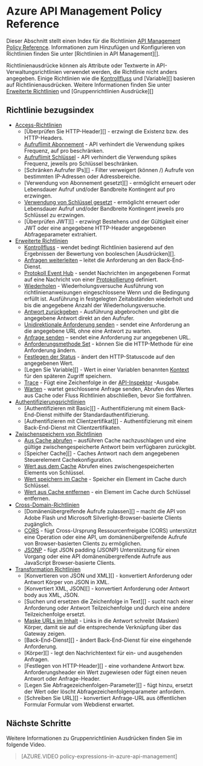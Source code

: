 <properties 
    pageTitle="Azure API Management Policy Reference" 
    description="Lernen Sie die Richtlinien zur API Management konfigurieren." 
    services="api-management" 
    documentationCenter="" 
    authors="vladvino" 
    manager="erikre" 
    editor=""/>

<tags 
    ms.service="api-management" 
    ms.workload="mobile" 
    ms.tgt_pltfrm="na" 
    ms.devlang="na" 
    ms.topic="article" 
    ms.date="10/25/2016" 
    ms.author="apimpm"/>

# <a name="azure-api-management-policy-reference"></a>Azure API Management Policy Reference

Dieser Abschnitt stellt einen Index für die Richtlinien [API Management Policy Reference][]. Informationen zum Hinzufügen und Konfigurieren von Richtlinien finden Sie unter [Richtlinien in API Management][].

Richtlinienausdrücke können als Attribute oder Textwerte in API-Verwaltungsrichtlinien verwendet werden, die Richtlinie nicht anders angegeben. Einige Richtlinien wie die [Kontrollfluss][] und [Variable][] basieren auf Richtlinienausdrücken. Weitere Informationen finden Sie unter [Erweiterte Richtlinien][] und [Gruppenrichtlinien Ausdrücke][]

## <a name="policy-reference-index"></a>Richtlinie bezugsindex

-   [Access-Richtlinien][]
    -   [Überprüfen Sie HTTP-Header][] - erzwingt die Existenz bzw. des HTTP-Headers.
    -   [Aufruflimit Abonnement][] - API verhindert die Verwendung spikes Frequenz, auf pro beschränken.
    -   [Aufruflimit Schlüssel](https://msdn.microsoft.com/library/azure/dn894078.aspx#LimitCallRateByKey) - API verhindert die Verwendung spikes Frequenz, jeweils pro Schlüssel beschränken.
    -   [Schränken Aufrufer IPs][] - Filter verweigert (können /) Aufrufe von bestimmten IP-Adressen oder Adressbereiche.
    -   [Verwendung von Abonnement gesetzt][] - ermöglicht erneuert oder Lebensdauer Aufruf und/oder Bandbreite Kontingent auf pro erzwingen.
    -   [Verwendung von Schlüssel gesetzt](https://msdn.microsoft.com/library/azure/dn894078.aspx#SetUsageQuotaByKey) - ermöglicht erneuert oder Lebensdauer Aufruf und/oder Bandbreite Kontingent jeweils pro Schlüssel zu erzwingen.
    -   [Überprüfen JWT][] - erzwingt Bestehens und der Gültigkeit einer JWT oder eine angegebene HTTP-Header angegebenen Abfrageparameter extrahiert.
-   [Erweiterte Richtlinien][]
    -   [Kontrollfluss][] - wendet bedingt Richtlinien basierend auf den Ergebnissen der Bewertung von booleschen [Ausdrücken][].
    -   [Anfragen weiterleiten][] – leitet die Anforderung an den Back-End-Dienst.
    -   [Protokoll Event Hub][] - sendet Nachrichten im angegebenen Format auf eine Nachricht von einer [Protokollierung](https://msdn.microsoft.com/library/azure/mt592020.aspx#Logger) definiert.
    -   [Wiederholen](https://msdn.microsoft.com/en-us/library/dn894085.aspx#Retry) - Wiederholungsversuche Ausführung von richtlinienanweisungen eingeschlossene Wenn und die Bedingung erfüllt ist. Ausführung in festgelegten Zeitabständen wiederholt und bis die angegebene Anzahl der Wiederholungsversuche.
    -   [Antwort zurückgeben](https://msdn.microsoft.com/library/azure/dn894085.aspx#ReturnResponse) - Ausführung abgebrochen und gibt die angegebene Antwort direkt an den Aufrufer.
    -   [Unidirektionale Anforderung senden](https://msdn.microsoft.com/library/azure/dn894085.aspx#SendOneWayRequest) - sendet eine Anforderung an die angegebene URL ohne eine Antwort zu warten.
    -   [Anfrage senden](https://msdn.microsoft.com/library/azure/dn894085.aspx#SendRequest) – sendet eine Anforderung zur angegebenen URL.
    -   [Anforderungsmethode Set](https://msdn.microsoft.com/library/azure/dn894085.aspx#SetRequestMethod) - können Sie die HTTP-Methode für eine Anforderung ändern.
    -   [Festlegen der Status](https://msdn.microsoft.com/library/azure/dn894085.aspx#SetStatus) - ändert den HTTP-Statuscode auf den angegebenen Wert.
    -   [Legen Sie Variable][] - Wert in einer Variablen benannten [Kontext][] für den späteren Zugriff speichern.
    -   [Trace](https://msdn.microsoft.com/en-us/library/dn894085.aspx#Trace) - Fügt eine Zeichenfolge in der [API-Inspektor](../api-management/api-management-howto-api-inspector.md) -Ausgabe.
    -   [Warten](https://msdn.microsoft.com/library/azure/dn894085.aspx#Wait) - wartet geschlossene Anfrage senden, Abrufen des Wertes aus Cache oder Fluss Richtlinien abschließen, bevor Sie fortfahren.
-   [Authentifizierungsrichtlinien][]
    -   [Authentifizieren mit Basic][] - Authentifizierung mit einem Back-End-Dienst mithilfe der Standardauthentifizierung.
    -   [Authentifizieren mit Clientzertifikat][] - Authentifizierung mit einem Back-End-Dienst mit Clientzertifikaten.
-   [Zwischenspeichern von Richtlinien][] 
    -   [Aus Cache abrufen][] – ausführen Cache nachzuschlagen und eine gültige zwischengespeicherte Antwort beim verfügbaren zurückgibt.
    -   [Speicher Cache][] - Caches Antwort nach dem angegebenen Steuerelement Cachekonfiguration.
    -   [Wert aus dem Cache](https://msdn.microsoft.com/library/azure/dn894086.aspx#GetFromCacheByKey) Abrufen eines zwischengespeicherten Elements von Schlüssel.
    -   [Wert speichern im Cache](https://msdn.microsoft.com/library/azure/dn894086.aspx#StoreToCacheByKey) - Speicher ein Element im Cache durch Schlüssel.
    -   [Wert aus Cache entfernen](https://msdn.microsoft.com/en-us/library/dn894086.aspx#RemoveCacheByKey) - ein Element im Cache durch Schlüssel entfernen.
-   [Cross-Domain-Richtlinien][] 
    -   [Domänenübergreifende Aufrufe zulassen][] – macht die API von Adobe Flash und Microsoft Silverlight-Browser-basierte Clients zugänglich.
    -   [CORS][] - fügt Cross-Ursprung Ressourcenfreigabe (CORS) unterstützt eine Operation oder eine API, um domänenübergreifende Aufrufe von Browser-basierten Clients zu ermöglichen.
    -   [JSONP][] - fügt JSON padding (JSONP) Unterstützung für einen Vorgang oder eine API domänenübergreifende Aufrufe aus JavaScript Browser-basierte Clients.
-   [Transformation Richtlinien][] 
    -   [Konvertieren von JSON und XML][] - konvertiert Anforderung oder Antwort Körper von JSON in XML.
    -   [Konvertiert XML, JSON][] - konvertiert Anforderung oder Antwort body aus XML, JSON.
    -   [Suchen und ersetzen die Zeichenfolge in Text][] - sucht nach einer Anforderung oder Antwort Teilzeichenfolge und durch eine andere Teilzeichenfolge ersetzt.
    -   [Maske URLs im Inhalt][] - Links in die Antwort schreibt (Masken) Körper, damit sie auf die entsprechende Verknüpfung über das Gateway zeigen.
    -   [Back-End-Dienst][] - ändert Back-End-Dienst für eine eingehende Anforderung.
    -   [Körper][] - legt den Nachrichtentext für ein- und ausgehenden Anfragen.
    -   [Festlegen von HTTP-Header][] - eine vorhandene Antwort bzw. Anforderungsheader ein Wert zugewiesen oder fügt einen neuen Antwort oder Anfrage-Header.
    -   [Legen Sie Abfragezeichenfolgen-Parameter][] - fügt hinzu, ersetzt der Wert oder löscht Abfragezeichenfolgenparameter anfordern.
    -   [Schreiben Sie URL][] - konvertiert Anfrage-URL aus öffentlichen Formular Formular vom Webdienst erwartet.

## <a name="next-steps"></a>Nächste Schritte

Weitere Informationen zu Gruppenrichtlinien Ausdrücken finden Sie im folgende Video.

> [AZURE.VIDEO policy-expressions-in-azure-api-management]

[Access-Richtlinien]: https://msdn.microsoft.com/library/azure/dn894078.aspx
[HTTP-Header überprüfen]: https://msdn.microsoft.com/library/azure/034febe3-465f-4840-9fc6-c448ef520b0f#CheckHTTPHeader
[Aufruflimit Abonnement]: https://msdn.microsoft.com/library/azure/034febe3-465f-4840-9fc6-c448ef520b0f#LimitCallRate
[Beschränken Sie die Aufrufer IPs]: https://msdn.microsoft.com/library/azure/034febe3-465f-4840-9fc6-c448ef520b0f#RestrictCallerIPs
[Set Verwendung Kontingent Abonnement]: https://msdn.microsoft.com/library/azure/034febe3-465f-4840-9fc6-c448ef520b0f#SetUsageQuota
[JWT überprüfen]: https://msdn.microsoft.com/library/azure/034febe3-465f-4840-9fc6-c448ef520b0f#ValidateJWT

[Erweiterte Richtlinien]: https://msdn.microsoft.com/library/azure/dn894085.aspx
[Kontrollfluss]: https://msdn.microsoft.com/library/azure/dn894085.aspx#choose
[Variable festlegen]: https://msdn.microsoft.com/library/azure/dn894085.aspx#set_variable
[Ausdrücke]: https://msdn.microsoft.com/library/azure/dn910913.aspx
[Kontext]: https://msdn.microsoft.com/library/azure/ea160028-fc04-4782-aa26-4b8329df3448#ContextVariables
[Anfragen weiterleiten]: https://msdn.microsoft.com/library/azure/dn894085.aspx#ForwardRequest
[Protokoll Event Hub]: https://msdn.microsoft.com/library/azure/dn894085.aspx#log-to-eventhub

[Authentifizierungsrichtlinien]: https://msdn.microsoft.com/library/azure/dn894079.aspx
[Mit Authentifizierung]: https://msdn.microsoft.com/library/azure/061702a7-3a78-472b-a54a-f3b1e332490d#Basic
[Authentifizieren mit Client-Zertifikat]: https://msdn.microsoft.com/library/azure/061702a7-3a78-472b-a54a-f3b1e332490d#ClientCertificate
[Zwischenspeichern von Richtlinien]: https://msdn.microsoft.com/library/azure/dn894086.aspx
[Aus Cache abrufen]: https://msdn.microsoft.com/library/azure/8147199c-24d8-439f-b2a9-da28a70a890c#GetFromCache
[Cache speichern]: https://msdn.microsoft.com/library/azure/8147199c-24d8-439f-b2a9-da28a70a890c#StoreToCache

[Cross-Domain-Richtlinien]: https://msdn.microsoft.com/library/azure/dn894084.aspx
[Domänenübergreifende Aufrufe]: https://msdn.microsoft.com/library/azure/7689d277-8abe-472a-a78c-e6d4bd43455d#AllowCrossDomainCalls
[CORS]: https://msdn.microsoft.com/library/azure/7689d277-8abe-472a-a78c-e6d4bd43455d#CORS
[JSONP]: https://msdn.microsoft.com/library/azure/7689d277-8abe-472a-a78c-e6d4bd43455d#JSONP

[Transformation Richtlinien]: https://msdn.microsoft.com/library/azure/dn894083.aspx
[JSON in XML konvertieren]: https://msdn.microsoft.com/library/azure/7406a8ce-5f9c-4fae-9b0f-e574befb2ee9#ConvertJSONtoXML
[XML, JSON konvertieren]: https://msdn.microsoft.com/library/azure/7406a8ce-5f9c-4fae-9b0f-e574befb2ee9#ConvertXMLtoJSON
[Suchen Sie und Ersetzen Sie die Zeichenfolge in Text]: https://msdn.microsoft.com/library/azure/7406a8ce-5f9c-4fae-9b0f-e574befb2ee9#Findandreplacestringinbody
[Maske URLs im Inhalt]: https://msdn.microsoft.com/library/azure/7406a8ce-5f9c-4fae-9b0f-e574befb2ee9#MaskURLSContent
[Set Back-End-Dienst]: https://msdn.microsoft.com/library/azure/7406a8ce-5f9c-4fae-9b0f-e574befb2ee9#SetBackendService
[Text festlegen]: https://msdn.microsoft.com/library/azure/dn894083.aspx#SetBody
[Set-HTTP-header]: https://msdn.microsoft.com/library/azure/7406a8ce-5f9c-4fae-9b0f-e574befb2ee9#SetHTTPheader
[Abfrageparameter festlegen]: https://msdn.microsoft.com/library/azure/7406a8ce-5f9c-4fae-9b0f-e574befb2ee9#SetQueryStringParameter
[Umschreiben URL]: https://msdn.microsoft.com/library/azure/7406a8ce-5f9c-4fae-9b0f-e574befb2ee9#RewriteURL



[Richtlinien-API-Management]: api-management-howto-policies.md
[API Management Policy reference]: https://msdn.microsoft.com/library/azure/dn894081.aspx

[Richtlinienausdrücke]: https://msdn.microsoft.com/library/azure/dn910913.aspx

 
